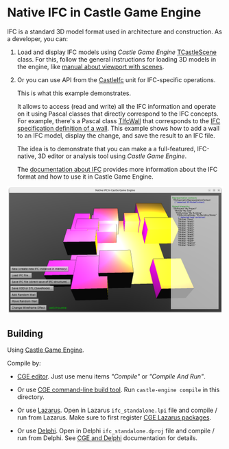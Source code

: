 # Native IFC in Castle Game Engine

IFC is a standard 3D model format used in architecture and construction. As a developer, you can:

1. Load and display IFC models using _Castle Game Engine_ [TCastleScene](https://castle-engine.io/apidoc/html/CastleScene.TCastleScene.html) class. For this, follow the general instructions for loading 3D models in the engine, like [manual about viewport with scenes](https://castle-engine.io/viewport_and_scenes).

2. Or you can use API from the [CastleIfc](https://castle-engine.io/apidoc/html/CastleIfc.html) unit for IFC-specific operations.

    This is what this example demonstrates.

    It allows to access (read and write) all the IFC information and operate on it using Pascal classes that directly correspond to the IFC concepts. For example, there's a Pascal class [TIfcWall](https://castle-engine.io/apidoc/html/CastleIfc.TIfcWall.html) that corresponds to the [IFC specification definition of a wall](https://standards.buildingsmart.org/IFC/RELEASE/IFC4_3/HTML/lexical/IfcWall.htm). This example shows how to add a wall to an IFC model, display the change, and save the result to an IFC file.

    The idea is to demonstrate that you can make a a full-featured, IFC-native, 3D editor or analysis tool using _Castle Game Engine_.

    The [documentation about IFC](https://castle-engine.io/ifc) provides more information about the IFC format and how to use it in Castle Game Engine.

![Screenshot](screenshot.png)

## Building

Using [Castle Game Engine](https://castle-engine.io/).

Compile by:

- [CGE editor](https://castle-engine.io/editor). Just use menu items _"Compile"_ or _"Compile And Run"_.

- Or use [CGE command-line build tool](https://castle-engine.io/build_tool). Run `castle-engine compile` in this directory.

- Or use [Lazarus](https://www.lazarus-ide.org/). Open in Lazarus `ifc_standalone.lpi` file and compile / run from Lazarus. Make sure to first register [CGE Lazarus packages](https://castle-engine.io/lazarus).

- Or use [Delphi](https://www.embarcadero.com/products/Delphi). Open in Delphi `ifc_standalone.dproj` file and compile / run from Delphi. See [CGE and Delphi](https://castle-engine.io/delphi) documentation for details.